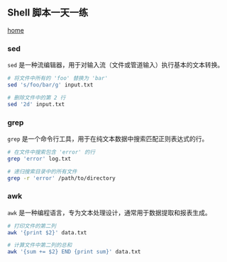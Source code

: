 ## Shell 脚本一天一练
[home](./AllForOne.MD)
### sed
`sed` 是一种流编辑器，用于对输入流（文件或管道输入）执行基本的文本转换。


```bash
# 将文件中所有的 'foo' 替换为 'bar'
sed 's/foo/bar/g' input.txt

# 删除文件中的第 2 行
sed '2d' input.txt
```

### grep
`grep` 是一个命令行工具，用于在纯文本数据中搜索匹配正则表达式的行。

  
```bash
# 在文件中搜索包含 'error' 的行
grep 'error' log.txt

# 递归搜索目录中的所有文件
grep -r 'error' /path/to/directory
```

### awk
`awk` 是一种编程语言，专为文本处理设计，通常用于数据提取和报表生成。

  
```bash
# 打印文件的第二列
awk '{print $2}' data.txt

# 计算文件中第二列的总和
awk '{sum += $2} END {print sum}' data.txt


```